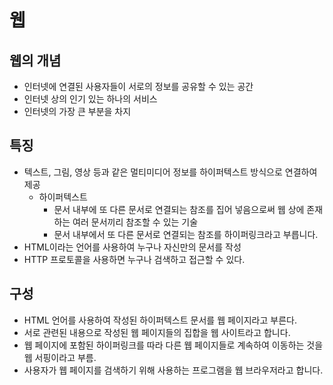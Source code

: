 # 웹

## 웹의 개념

- 인터넷에 연결된 사용자들이 서로의 정보를 공유할 수 있는 공간
- 인터넷 상의 인기 있는 하나의 서비스
- 인터넷의 가장 큰 부분을 차지



## 특징

- 텍스트, 그림, 영상 등과 같은 멀티미디어 정보를 하이퍼텍스트 방식으로 연결하여 제공
  - 하이퍼텍스트
    - 문서 내부에 또 다른 문서로 연결되는 참조를 집어 넣음으로써 웹 상에 존재하는 여러 문서끼리 참조할 수 있는 기술
    - 문서 내부에서 또 다른 문서로 연결되는 참조를 하이퍼링크라고 부릅니다.
- HTML이라는 언어를 사용하여 누구나 자신만의 문서를 작성
- HTTP 프로토콜을 사용하면 누구나 검색하고 접근할 수 있다.



## 구성

- HTML 언어를 사용하여 작성된 하이퍼텍스트 문서를 웹 페이지라고 부른다.
- 서로 관련된 내용으로 작성된 웹 페이지들의 집합을 웹 사이트라고 합니다.
- 웹 페이지에 포함된 하이퍼링크를 따라 다른 웹 페이지들로 계속하여 이동하는 것을 웹 서핑이라고 부름.
- 사용자가 웹 페이지를 검색하기 위해 사용하는 프로그램을 웹 브라우저라고 합니다.